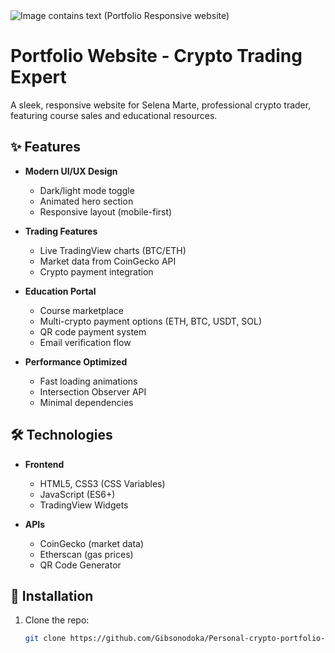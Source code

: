 <picture>
 <source media="(prefers-color-scheme: dark)" srcset="https://github.com/Gibsonodoka/Personal-crypto-portfolio-app/blob/main/assets/img/preview2.png?raw=true">
 <source media="(prefers-color-scheme: light)" srcset="https://github.com/Gibsonodoka/Personal-crypto-portfolio-app/blob/main/assets/img/preview2.png?raw=true">
 <img alt="Image contains text (Portfolio Responsive website)" src="Image contains text (Gibson uwhetu)">
</picture>



# Portfolio Website - Crypto Trading Expert

A sleek, responsive website for Selena Marte, professional crypto trader, featuring course sales and educational resources.

## ✨ Features

- **Modern UI/UX Design**
  - Dark/light mode toggle
  - Animated hero section
  - Responsive layout (mobile-first)

- **Trading Features**
  - Live TradingView charts (BTC/ETH)
  - Market data from CoinGecko API
  - Crypto payment integration

- **Education Portal**
  - Course marketplace
  - Multi-crypto payment options (ETH, BTC, USDT, SOL)
  - QR code payment system
  - Email verification flow

- **Performance Optimized**
  - Fast loading animations
  - Intersection Observer API
  - Minimal dependencies

## 🛠️ Technologies

- **Frontend**
  - HTML5, CSS3 (CSS Variables)
  - JavaScript (ES6+)
  - TradingView Widgets

- **APIs**
  - CoinGecko (market data)
  - Etherscan (gas prices)
  - QR Code Generator

## 🚀 Installation

1. Clone the repo:
   ```bash
   git clone https://github.com/Gibsonodoka/Personal-crypto-portfolio-app.git